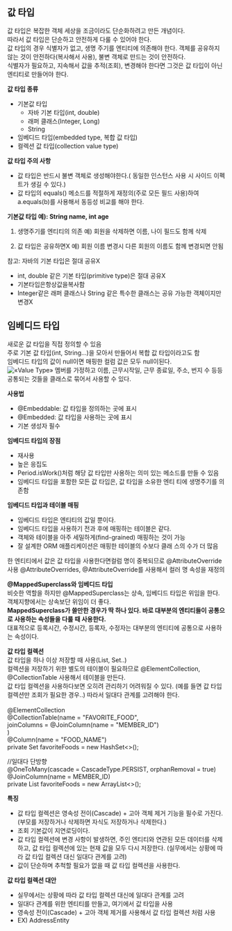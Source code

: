 ## 값 타입
값 타입은 복잡한 객체 세상을 조금이라도 단순화하려고 만든 개념이다.  
따라서 값 타입은 단순하고 안전하게 다룰 수 있어야 한다.  
값 타입의 경우 식별자가 없고, 생명 주기를 엔티티에 의존해야 한다. 
객체를 공유하지 않는 것이 안전하다(복사해서 사용), 불변 객체로 만드는 것이 안전하다.  
식별자가 필요하고, 지속해서 값을 추적(조회), 변경해야 한다면 그것은 값 타입이 아닌 엔티티로 만들어야 한다.  

**값 타입 종류**  
* 기본값 타입 
    * 자바 기본 타입(int, double)
    * 래퍼 클래스(Integer, Long) 
    * String
* 임베디드 타입(embedded type, 복합 값 타입) 
* 컬렉션 값 타입(collection value type) 

**값 타입 주의 사항**  
* 값 타입은 반드시 불변 객체로 생성해야한다.( 동일한 인스턴스 사용 시 사이드 이펙트가 생길 수 있다.)
* 값 타입의 equals() 메소드를 적절하게 재정의(주로 모든 필드 사용)하여 a.equals(b)를 사용해서 동등성 비교를 해야 한다.

**기본값 타입 예): String name, int age** 
1. 생명주기를 엔티티의 의존 
예) 회원을 삭제하면 이름, 나이 필드도 함께 삭제 

2. 값 타입은 공유하면X 
예) 회원 이름 변경시 다른 회원의 이름도 함께 변경되면 안됨 

참고: 자바의 기본 타입은 절대 공유X 
* int, double 같은 기본 타입(primitive type)은 절대 공유X 
* 기본타입은항상값을복사함 
* Integer같은 래퍼 클래스나 String 같은 특수한 클래스는 공유 가능한 객체이지만 변경X

## 임베디드 타입
새로운 값 타입을 직접 정의할 수 있음  
주로 기본 값 타입(int, String…)을 모아서 만들어서 복합 값 타입이라고도 함  
임베디드 타입의 값이 null이면 매핑한 컬럼 값은 모두 null이된다.  
![«Value Type»](https://github.com/user-attachments/assets/78be10ce-71a2-4b09-b4ef-a37c93bad236)
멤버를 가정하고 이름, 근무시작일, 근무 종료일, 주소, 번지 수 등등 공통되는 것들을 클래스로 묶어서 사용할 수 있다.  

**사용법**  
* @Embeddable: 값 타입을 정의하는 곳에 표시 
* @Embedded: 값 타입을 사용하는 곳에 표시 
* 기본 생성자 필수 

**임베디드 타입의 장점**  
* 재사용 
* 높은 응집도
* Period.isWork()처럼 해당 값 타입만 사용하는 의미 있는 메소드를 만들 수 있음 
* 임베디드 타입을 포함한 모든 값 타입은, 값 타입을 소유한 엔티 티에 생명주기를 의존함 

**임베디드 타입과 테이블 매핑**   
* 임베디드 타입은 엔티티의 값일 뿐이다.
* 임베디드 타입을 사용하기 전과 후에 매핑하는 테이블은 같다.
* 객체와 테이블을 아주 세밀하게(find-grained) 매핑하는 것이 가능
* 잘 설계한 ORM 애플리케이션은 매핑한 테이블의 수보다 클래 스의 수가 더 많음 

한 엔티티에서 값은 값 타입을 사용한다면컬럼 명이 중복되므로 @AttributeOverride 사용
@AttributeOverrides, @AttributeOverride를 사용해서 컬러 명 속성을 재정의 

**@MappedSuperclass와 임베디드 타입**  
비슷한 역할을 하지만 @MappedSuperclass는 상속, 임베디드 타입은 위임을 한다.  
객체지향에서는 상속보단 위임이 더 좋다.  
**MappedSuperclass가 쓸만한 경우가 딱 하나 있다. 바로 대부분의 엔티티들이 공통으로 사용하는 속성들을 다룰 때 사용한다.**  
대표적으로 등록시간, 수정시간, 등록자, 수정자는 대부분의 엔티티에 공통으로 사용하는 속성이다.  

**값 타입 컬렉션**  
값 타입을 하나 이상 저장할 때 사용(List, Set..)  
컬렉션을 저장하기 위한 별도의 테이블이 필요하므로 @ElementCollection, @CollectionTable 사용해서 테이블을 만든다.  
값 타입 컬렉션을 사용하다보면 오히려 관리하기 어려워질 수 있다. (예를 들면 값 타입 컬렉션만 조회가 필요한 경우..) 따라서 일대다 관계를 고려해야 한다.  
<br>
@ElementCollection  
@CollectionTable(name = "FAVORITE_FOOD",  
                 joinColumns = @JoinColumn(name = "MEMBER_ID")  
)  
@Column(name = "FOOD_NAME")  
private Set<String> favoriteFoods = new HashSet<>();  
  
//일대다 단방향  
@OneToMany(cascade = CascadeType.PERSIST, orphanRemoval = true)  
@JoinColumn(name = MEMBER_ID)  
private List<FavoriteFood> favoriteFoods = new ArrayList<>();  

**특징**
* 값 타입 컬렉션은 영속성 전이(Cascade) + 고아 객체 제거 기능을 필수로 가진다. (부모를 저장하거나 삭제하면 자식도 저장하거나 삭제한다.)
* 조회 기본값이 지연로딩이다.
* 값 타입 컬렉션에 변경 사항이 발생하면, 주인 엔티티와 연관된 모든 데이터를 삭제하고, 값 타입 컬렉션에 있는 현재 값을 모두 다시 저장한다. (실무에서는 상황에 따라 값 타입 컬렉션 대신 일대다 관계를 고려)
* 값이 단순하며 추척할 필요가 없을 때 값 타입 컬렉션을 사용한다.

**값 타입 컬렉션 대안** 
* 실무에서는 상황에 따라 값 타입 컬렉션 대신에 일대다 관계를 고려
* 일대다 관계를 위한 엔티티를 만들고, 여기에서 값 타입을 사용
* 영속성 전이(Cascade) + 고아 객체 제거를 사용해서 값 타입 컬렉션 처럼 사용
* EX) AddressEntity

